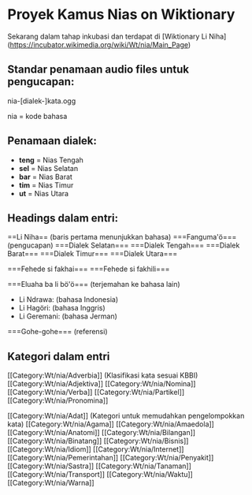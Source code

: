 # Proyek Kamus Nias on Wiktionary

Sekarang dalam tahap inkubasi dan terdapat di [Wiktionary Li Niha] (https://incubator.wikimedia.org/wiki/Wt/nia/Main_Page)

## Standar penamaan audio files untuk pengucapan:

nia-[dialek-]kata.ogg

nia = kode bahasa

## Penamaan dialek: 
- **teng** = Nias Tengah
- **sel** = Nias Selatan
- **bar** = Nias Barat
- **tim** = Nias Timur
- **ut** = Nias Utara

## Headings dalam entri:

==Li Niha== (baris pertama menunjukkan bahasa)
===Fanguma'ö=== (pengucapan)
===Dialek Selatan=== 
===Dialek Tengah=== 
===Dialek Barat=== 
===Dialek Timur===
===Dialek Utara=== 

===Fehede si fakhai===
===Fehede si fakhili=== 

===Eluaha ba li bö'ö=== (terjemahan ke bahasa lain)
* Li Ndrawa: (bahasa Indonesia)
* Li Hagöri: (bahasa Inggris)
* Li Geremani: (bahasa Jerman)


===Gohe-gohe=== (referensi)


## Kategori dalam entri

[[Category:Wt/nia/Adverbia]] (Klasifikasi kata sesuai KBBI)
[[Category:Wt/nia/Adjektiva]]
[[Category:Wt/nia/Nomina]]
[[Category:Wt/nia/Verba]]
[[Category:Wt/nia/Partikel]]
[[Category:Wt/nia/Pronomina]]

[[Category:Wt/nia/Adat]] (Kategori untuk memudahkan pengelompokkan kata)
[[Category:Wt/nia/Agama]]
[[Category:Wt/nia/Amaedola]]
[[Category:Wt/nia/Anatomi]]
[[Category:Wt/nia/Bilangan]]
[[Category:Wt/nia/Binatang]]
[[Category:Wt/nia/Bisnis]]
[[Category:Wt/nia/Idiom]]
[[Category:Wt/nia/Internet]]
[[Category:Wt/nia/Pemerintahan]]
[[Category:Wt/nia/Penyakit]]
[[Category:Wt/nia/Sastra]]
[[Category:Wt/nia/Tanaman]]
[[Category:Wt/nia/Transport]]
[[Category:Wt/nia/Waktu]]
[[Category:Wt/nia/Warna]]

